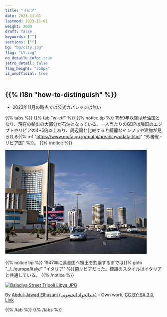 ```yaml
---
title: "リビア"
date: 2023-11-01
lastmod: 2023-11-01
weight: 2000
draft: false
keywords: [""]
sections: [""]
bg: "bg/city.jpg"
flag: "LY.svg"
no_detaile_info: true
jetro_detail: false
flag_height: "350px"
is_unofficial: true
---
```


<div class="main-desciption country-description">
    <h2 class="section-title">{{% i18n "how-to-distinguish" %}}</h2>
    <ul class="rule-list">
        <li>2023年11月の時点では公式カバレッジは無い</li>
    </ul>
</div>

{{% tabs %}}
{{% tab "w-etf" %}}
{{% notice tip %}}
1959年以降は産油国となり、現在の輸出の大部分が石油となっている。一人当たりのGDPは隣国のエジプトやリビアの4~5倍以上あり、周辺国と比較すると綺麗なインフラや建物が見られる{{% ref "https://www.mofa.go.jp/mofaj/area/libya/data.html" "外務省 - リビア国" %}}。
{{% /notice %}}
<div class="googlemap-if no-margin">
<img src="./981px-Tripoli_CBD.jpg" width="90%">
</div>

{{% notice tip %}}
1947年に連合国へ領土を割譲するまでは{{% goto "../../europe/italy/" "イタリア" %}}領リビアだった。標識のスタイルはイタリアと共通している。
{{% /notice %}}
<div class="googlemap-if no-margin">
<p><a href="https://commons.wikimedia.org/wiki/File:Baladiya_Street_Tripoli_Libya.JPG#/media/File:Baladiya_Street_Tripoli_Libya.JPG"><img src="https://upload.wikimedia.org/wikipedia/commons/f/f7/Baladiya_Street_Tripoli_Libya.JPG" alt="Baladiya Street Tripoli Libya.JPG" width="90%"></a></p>
<p>By <a href="//commons.wikimedia.org/wiki/User:Jaw101ie" title="User:Jaw101ie">Abdul-Jawad Elhusuni (عبدالجواد الحسوني)</a> - <span class="int-own-work" lang="en">Own work</span>, <a href="https://creativecommons.org/licenses/by-sa/3.0" title="Creative Commons Attribution-Share Alike 3.0">CC BY-SA 3.0</a>, <a href="https://commons.wikimedia.org/w/index.php?curid=20468600">Link</a></p>
</div>

{{% /tab %}}
{{% /tabs %}}